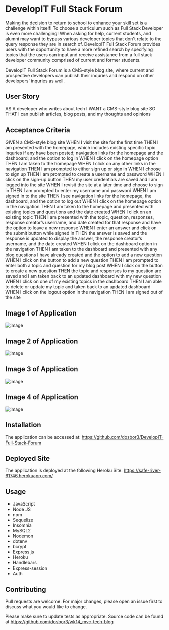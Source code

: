 # DevelopIT Full Stack Forum

Making the decision to return to school to enhance your skill set is a challenge within itself!  To choose a curriculum such as Full Stack Developer is even more challenging!  When asking for help, current students, and alumni may want to bypass various developer topics that don't relate to the query response they are in search of.  DevelopIT Full Stack Forum provides users with the opportunity to have a more refined search by specifying topics that the users can input and receive assistance from a full stack developer community comprised of current and former students.

DevelopIT Full Stack Forum is a CMS-style blog site, where current and prospective developers can publish their inquries and respond on other developers' inquries as well.  

## User Story

AS A developer who writes about tech
I WANT a CMS-style blog site
SO THAT I can publish articles, blog posts, and my thoughts and opinions



## Acceptance Criteria

GIVEN a CMS-style blog site
WHEN I visit the site for the first time
THEN I am presented with the homepage, which includes existing specific topic inquries if any have been posted; navigation links for the homepage and the dashboard; and the option to log in
WHEN I click on the homepage option
THEN I am taken to the homepage
WHEN I click on any other links in the navigation
THEN I am prompted to either sign up or sign in
WHEN I choose to sign up
THEN I am prompted to create a username and password
WHEN I click on the sign-up button
THEN my user credentials are saved and I am logged into the site
WHEN I revisit the site at a later time and choose to sign in
THEN I am prompted to enter my username and password
WHEN I am signed in to the site
THEN I see navigation links for the homepage, the dashboard, and the option to log out
WHEN I click on the homepage option in the navigation
THEN I am taken to the homepage and presented with existing topics and questions and the date created
WHEN I click on an existing topic
THEN I am presented with the topic, question, responses,  response creator’s username, and date created for that response and have the option to leave a new response
WHEN I enter an answer and click on the submit button while signed in
THEN the answer is saved and the response is updated to display the answer, the response creator’s username, and the date created
WHEN I click on the dashboard option in the navigation
THEN I am taken to the dashboard and presented with any blog questions I have already created and the option to add a new question
WHEN I click on the button to add a new question
THEN I am prompted to enter both a topic and question for my blog post
WHEN I click on the button to create a new question
THEN the topic and responses to my question are saved and I am taken back to an updated dashboard with my new question
WHEN I click on one of my existing topics in the dashboard
THEN I am able to delete or update my topic and taken back to an updated dashboard
WHEN I click on the logout option in the navigation
THEN I am signed out of the site


## Image 1 of Application 
![image](https://user-images.githubusercontent.com/40706088/157583231-e1572bd8-7d3d-4209-9664-876e6a536986.png)   


## Image 2 of Application 
![image](https://user-images.githubusercontent.com/40706088/157583302-fbd54df1-5fd4-46ca-94a0-d34949c21716.png)

## Image 3 of Application 
![image](https://user-images.githubusercontent.com/40706088/157583428-4ebb00d9-403c-48d1-8e09-42e51a8f932f.png)

## Image 4 of Application 
![image](https://user-images.githubusercontent.com/40706088/157582795-4f492d61-59c5-4b3a-9224-22e6e42945cf.png)


## Installation

The application can be accessed at:   https://github.com/dosbor3/DevelopIT-Full-Stack-Forum




## Deployed Site

The application is deployed at the following Heroku Site:  https://safe-river-61746.herokuapp.com/




## Usage

*  JavaScript
*  Node JS
*  npm
*  Sequelize
*  Insomnia
*  MySQL2
*  Nodemon
*  dotenv
*  bcrypt
*  Express.js
*  Heroku
*  Handlebars
*  Express-session
*  Auth




## Contributing
Pull requests are welcome. For major changes, please open an issue first to discuss what you would like to change.

Please make sure to update tests as appropriate.  Source code can be found at https://github.com/dosbor3/wk14_mvc-tech-blog

